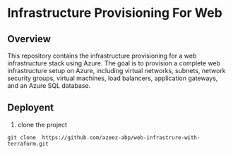 # Infrastructure Provisioning For Web 

## Overview

This repository contains the infrastructure provisioning for a web infrastructure stack using Azure. The goal is to provision a complete web infrastructure setup on Azure, including virtual networks, subnets, network security groups, virtual machines, load balancers, application gateways, and an Azure SQL database.

## Deployent
1. clone the project 
```
git clone  https://github.com/azeez-abp/web-infrastrure-with-terraform.git

